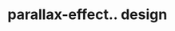# parallax-effect.. design                                                                                                                                                                             
                                    

